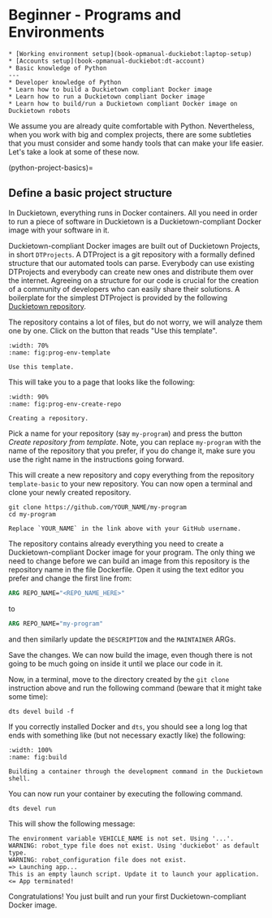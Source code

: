 # Beginner - Programs and Environments

```{needget}
* [Working environment setup](book-opmanual-duckiebot:laptop-setup)
* [Accounts setup](book-opmanual-duckiebot:dt-account)
* Basic knowledge of Python
---
* Developer knowledge of Python
* Learn how to build a Duckietown compliant Docker image
* Learn how to run a Duckietown compliant Docker image
* Learn how to build/run a Duckietown compliant Docker image on Duckietown robots
```

We assume you are already quite comfortable with Python. 
Nevertheless, when you work with big and complex projects, there are some subtleties that you must 
consider and some handy tools that can make your life easier. Let's take a look at some of these now.

(python-project-basics)=
## Define a basic project structure

In Duckietown, everything runs in Docker containers. 
All you need in order to run a piece of software in Duckietown is a Duckietown-compliant Docker image 
with your software in it.

Duckietown-compliant Docker images are built out of Duckietown Projects, in short `DTProjects`.
A DTProject is a git repository with a formally defined structure that our automated tools can parse.
Everybody can use existing DTProjects and everybody can create new ones and distribute them over the
internet. Agreeing on a structure for our code is crucial for the creation of a community of 
developers who can easily share their solutions.
A boilerplate for the simplest DTProject is provided by the following 
[Duckietown repository](https://github.com/duckietown/template-basic/).

The repository contains a lot of files, but do not worry, we will analyze them one by one. 
Click on the button that reads "Use this template".

```{figure} ../../_images/programs-environment/use_this_template.png
:width: 70%
:name: fig:prog-env-template

Use this template.
```

This will take you to a page that looks like the following:

```{figure} ../../_images/programs-environment/create_a_repo_2.png
:width: 90%
:name: fig:prog-env-create-repo

Creating a repository.
```


Pick a name for your repository (say `my-program`) and press the button *Create repository from template*. 
Note, you can replace `my-program` with the name of the repository that you prefer, if you do change it,
make sure you use the right name in the instructions going forward.

This will create a new repository and copy everything from the repository `template-basic` to your 
new repository. You can now open a terminal and clone your newly created repository.

    git clone https://github.com/YOUR_NAME/my-program
    cd my-program

```{note}
Replace `YOUR_NAME` in the link above with your GitHub username.
```

The repository contains already everything you need to create a Duckietown-compliant Docker image 
for your program. The only thing we need to change before we can build an image from this repository 
is the repository name in the file Dockerfile. 
Open it using the text editor you prefer and change the first line from:

```Dockerfile
ARG REPO_NAME="<REPO_NAME_HERE>"
```

to

```Dockerfile
ARG REPO_NAME="my-program"
```

and then similarly update the `DESCRIPTION` and the `MAINTAINER` ARGs.

Save the changes. We can now build the image, even though there is not going to be much going on 
inside it until we place our code in it.

Now, in a terminal, move to the directory created by the `git clone` instruction above and run the 
following command (beware that it might take some time):

    dts devel build -f


If you correctly installed Docker and `dts`, you should see a long log that ends with something like 
(but not necessary exactly like) the following:

```{figure} ../../_images/programs-environment/dts_devel_build.png
:width: 100%
:name: fig:build

Building a container through the development command in the Duckietown shell.
```

You can now run your container by executing the following command.

    dts devel run

This will show the following message:

```
The environment variable VEHICLE_NAME is not set. Using '...'.
WARNING: robot_type file does not exist. Using 'duckiebot' as default type.
WARNING: robot_configuration file does not exist.
=> Launching app...
This is an empty launch script. Update it to launch your application.
<= App terminated!
```

Congratulations! You just built and run your first Duckietown-compliant Docker image.
